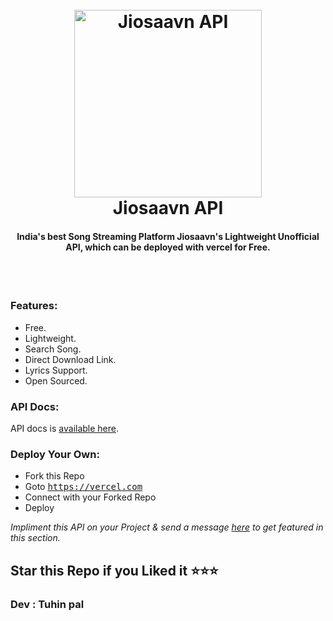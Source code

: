 <h1 align="center">
<br>
<img src="https://telegra.ph/file/3f4ec4d689573bd4de154.png" alt="Jiosaavn API" width="300">
<br>
Jiosaavn API
<br>
</h1>
<h4 align="center">
India's best Song Streaming Platform Jiosaavn's Lightweight Unofficial API, which can be deployed with vercel for Free.
</h4>
<br>
<br>

### Features:

- Free.
- Lightweight.
- Search Song.
- Direct Download Link.
- Lyrics Support.
- Open Sourced.

### API Docs:

API docs is [available here](https://jiosaavn-api-v3.vercel.app/docs).

### Deploy Your Own:

- Fork this Repo
- Goto <tt>https://vercel.com</tt>
- Connect with your Forked Repo
- Deploy


_Impliment this API on your Project & send a message [here](https://t.me/coderaryan "here") to get featured in this section._
<br>

## Star this Repo if you Liked it ⭐⭐⭐

### Dev : Tuhin pal
